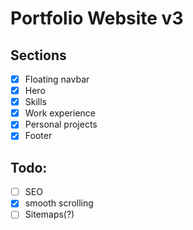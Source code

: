 # Portfolio Website v3

## Sections

- [x] Floating navbar
- [x] Hero
- [x] Skills
- [x] Work experience
- [x] Personal projects
- [x] Footer

## Todo:

- [ ] SEO
- [x] smooth scrolling
- [ ] Sitemaps(?)
